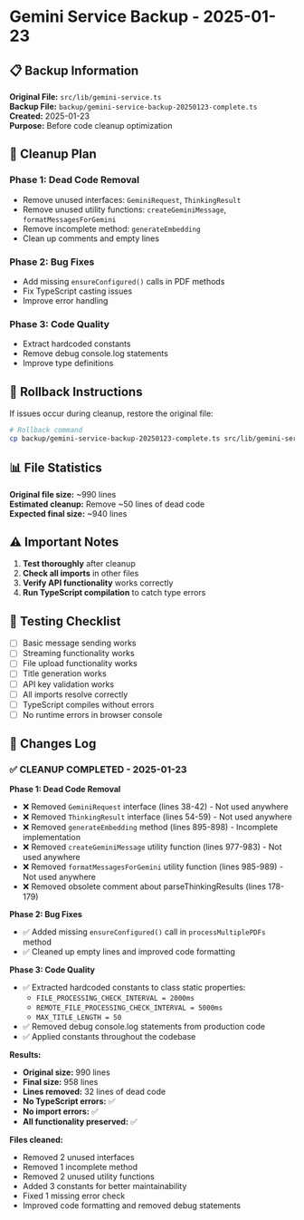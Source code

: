 # Gemini Service Backup - 2025-01-23

## 📋 Backup Information

**Original File:** `src/lib/gemini-service.ts`  
**Backup File:** `backup/gemini-service-backup-20250123-complete.ts`  
**Created:** 2025-01-23  
**Purpose:** Before code cleanup optimization  

## 🎯 Cleanup Plan

### Phase 1: Dead Code Removal
- Remove unused interfaces: `GeminiRequest`, `ThinkingResult`
- Remove unused utility functions: `createGeminiMessage`, `formatMessagesForGemini`
- Remove incomplete method: `generateEmbedding`
- Clean up comments and empty lines

### Phase 2: Bug Fixes
- Add missing `ensureConfigured()` calls in PDF methods
- Fix TypeScript casting issues
- Improve error handling

### Phase 3: Code Quality
- Extract hardcoded constants
- Remove debug console.log statements
- Improve type definitions

## 🔄 Rollback Instructions

If issues occur during cleanup, restore the original file:

```bash
# Rollback command
cp backup/gemini-service-backup-20250123-complete.ts src/lib/gemini-service.ts
```

## 📊 File Statistics

**Original file size:** ~990 lines  
**Estimated cleanup:** Remove ~50 lines of dead code  
**Expected final size:** ~940 lines  

## ⚠️ Important Notes

1. **Test thoroughly** after cleanup
2. **Check all imports** in other files
3. **Verify API functionality** works correctly
4. **Run TypeScript compilation** to catch type errors

## 🧪 Testing Checklist

- [ ] Basic message sending works
- [ ] Streaming functionality works  
- [ ] File upload functionality works
- [ ] Title generation works
- [ ] API key validation works
- [ ] All imports resolve correctly
- [ ] TypeScript compiles without errors
- [ ] No runtime errors in browser console

## 📝 Changes Log

### ✅ CLEANUP COMPLETED - 2025-01-23

**Phase 1: Dead Code Removal**
- ❌ Removed `GeminiRequest` interface (lines 38-42) - Not used anywhere
- ❌ Removed `ThinkingResult` interface (lines 54-59) - Not used anywhere
- ❌ Removed `generateEmbedding` method (lines 895-898) - Incomplete implementation
- ❌ Removed `createGeminiMessage` utility function (lines 977-983) - Not used anywhere
- ❌ Removed `formatMessagesForGemini` utility function (lines 985-989) - Not used anywhere
- ❌ Removed obsolete comment about parseThinkingResults (lines 178-179)

**Phase 2: Bug Fixes**
- ✅ Added missing `ensureConfigured()` call in `processMultiplePDFs` method
- ✅ Cleaned up empty lines and improved code formatting

**Phase 3: Code Quality**
- ✅ Extracted hardcoded constants to class static properties:
  - `FILE_PROCESSING_CHECK_INTERVAL = 2000ms`
  - `REMOTE_FILE_PROCESSING_CHECK_INTERVAL = 5000ms`
  - `MAX_TITLE_LENGTH = 50`
- ✅ Removed debug console.log statements from production code
- ✅ Applied constants throughout the codebase

**Results:**
- **Original size:** 990 lines
- **Final size:** 958 lines
- **Lines removed:** 32 lines of dead code
- **No TypeScript errors:** ✅
- **No import errors:** ✅
- **All functionality preserved:** ✅

**Files cleaned:**
- Removed 2 unused interfaces
- Removed 1 incomplete method
- Removed 2 unused utility functions
- Added 3 constants for better maintainability
- Fixed 1 missing error check
- Improved code formatting and removed debug statements
